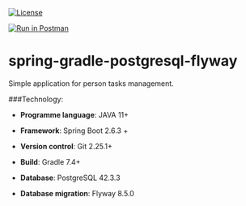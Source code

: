 [![License](https://img.shields.io/badge/License-Apache_2.0-blue.svg)](https://opensource.org/licenses/Apache-2.0)

[![Run in Postman](https://run.pstmn.io/button.svg)](https://app.getpostman.com/run-collection/18670725-086a1c4b-2293-48ac-9546-fc81394a7c2f?action=collection%2Ffork&collection-url=entityId%3D18670725-086a1c4b-2293-48ac-9546-fc81394a7c2f%26entityType%3Dcollection%26workspaceId%3D1726cf5d-61b0-43ec-b1a1-670b165decbc)

# spring-gradle-postgresql-flyway

Simple application for person tasks management.

###Technology:

* **Programme language**: JAVA 11+

* **Framework**: Spring Boot 2.6.3 +

* **Version control**: Git 2.25.1+ 

* **Build**: Gradle 7.4+

* **Database**: PostgreSQL 42.3.3

* **Database migration**: Flyway 8.5.0




